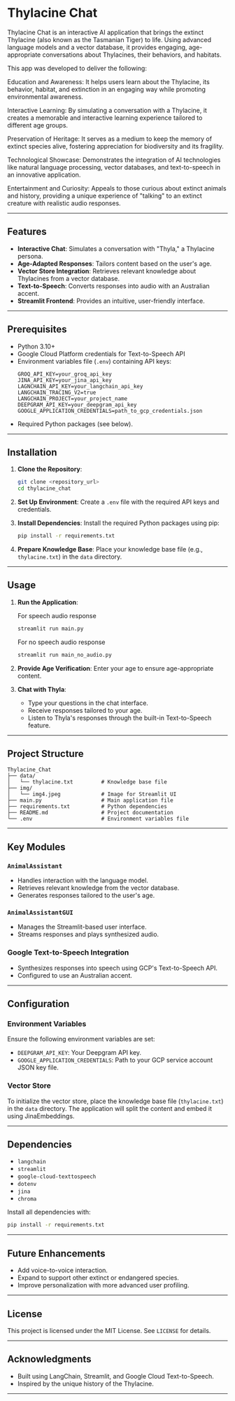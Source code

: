 
# Thylacine Chat

Thylacine Chat is an interactive AI application that brings the extinct Thylacine (also known as the Tasmanian Tiger) to life. 
Using advanced language models and a vector database, it provides engaging, age-appropriate conversations about Thylacines, their behaviors, and habitats.

This app was developed to deliver the following:

Education and Awareness: It helps users learn about the Thylacine, its behavior, habitat, and extinction in an engaging way while promoting environmental awareness.

Interactive Learning: By simulating a conversation with a Thylacine, it creates a memorable and interactive learning experience tailored to different age groups.

Preservation of Heritage: It serves as a medium to keep the memory of extinct species alive, fostering appreciation for biodiversity and its fragility.

Technological Showcase: Demonstrates the integration of AI technologies like natural language processing, vector databases, and text-to-speech in an innovative application.

Entertainment and Curiosity: Appeals to those curious about extinct animals and history, providing a unique experience of "talking" to an extinct creature with realistic audio responses.

---

## Features

- **Interactive Chat**: Simulates a conversation with "Thyla," a Thylacine persona.
- **Age-Adapted Responses**: Tailors content based on the user's age.
- **Vector Store Integration**: Retrieves relevant knowledge about Thylacines from a vector database.
- **Text-to-Speech**: Converts responses into audio with an Australian accent.
- **Streamlit Frontend**: Provides an intuitive, user-friendly interface.

---

## Prerequisites

- Python 3.10+
- Google Cloud Platform credentials for Text-to-Speech API
- Environment variables file (`.env`) containing API keys:
  ```
  GROQ_API_KEY=your_groq_api_key
  JINA_API_KEY=your_jina_api_key
  LAGNCHAIN_API_KEY=your_langchain_api_key
  LANGCHAIN_TRACING_V2=true
  LANGCHAIN_PROJECT=your_project_name 
  DEEPGRAM_API_KEY=your_deepgram_api_key
  GOOGLE_APPLICATION_CREDENTIALS=path_to_gcp_credentials.json
  ```
- Required Python packages (see below).

---

## Installation

1. **Clone the Repository**:

   ```bash
   git clone <repository_url>
   cd thylacine_chat
   ```

2. **Set Up Environment**:
   Create a `.env` file with the required API keys and credentials.

3. **Install Dependencies**:
   Install the required Python packages using pip:

   ```bash
   pip install -r requirements.txt
   ```

4. **Prepare Knowledge Base**:
   Place your knowledge base file (e.g., `thylacine.txt`) in the `data` directory.

---

## Usage

1. **Run the Application**:

   For speech audio response
   ```bash
   streamlit run main.py 

   ```
   
   For no speech audio response
   ```bash
   streamlit run main_no_audio.py 

   ```

2. **Provide Age Verification**:
   Enter your age to ensure age-appropriate content.

3. **Chat with Thyla**:

   - Type your questions in the chat interface.
   - Receive responses tailored to your age.
   - Listen to Thyla's responses through the built-in Text-to-Speech feature.

---

## Project Structure

```
Thylacine_Chat
├── data/
│   └── thylacine.txt         # Knowledge base file
├── img/
│   └── img4.jpeg             # Image for Streamlit UI
├── main.py                   # Main application file
├── requirements.txt          # Python dependencies
├── README.md                 # Project documentation
└── .env                      # Environment variables file
```

---

## Key Modules

### `AnimalAssistant`

- Handles interaction with the language model.
- Retrieves relevant knowledge from the vector database.
- Generates responses tailored to the user's age.

### `AnimalAssistantGUI`

- Manages the Streamlit-based user interface.
- Streams responses and plays synthesized audio.

### Google Text-to-Speech Integration

- Synthesizes responses into speech using GCP's Text-to-Speech API.
- Configured to use an Australian accent.

---

## Configuration

### Environment Variables

Ensure the following environment variables are set:

- `DEEPGRAM_API_KEY`: Your Deepgram API key.
- `GOOGLE_APPLICATION_CREDENTIALS`: Path to your GCP service account JSON key file.

### Vector Store

To initialize the vector store, place the knowledge base file (`thylacine.txt`) in the `data` directory. The application will split the content and embed it using JinaEmbeddings.

---

## Dependencies

- `langchain`
- `streamlit`
- `google-cloud-texttospeech`
- `dotenv`
- `jina`
- `chroma`

Install all dependencies with:

```bash
pip install -r requirements.txt
```

---

## Future Enhancements

- Add voice-to-voice interaction.
- Expand to support other extinct or endangered species.
- Improve personalization with more advanced user profiling.

---

## License

This project is licensed under the MIT License. See `LICENSE` for details.

---

## Acknowledgments

- Built using LangChain, Streamlit, and Google Cloud Text-to-Speech.
- Inspired by the unique history of the Thylacine.

---

